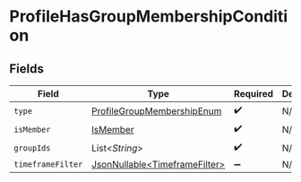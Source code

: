 # ProfileHasGroupMembershipCondition


## Fields

| Field                                                                               | Type                                                                                | Required                                                                            | Description                                                                         |
| ----------------------------------------------------------------------------------- | ----------------------------------------------------------------------------------- | ----------------------------------------------------------------------------------- | ----------------------------------------------------------------------------------- |
| `type`                                                                              | [ProfileGroupMembershipEnum](../../models/components/ProfileGroupMembershipEnum.md) | :heavy_check_mark:                                                                  | N/A                                                                                 |
| `isMember`                                                                          | [IsMember](../../models/components/IsMember.md)                                     | :heavy_check_mark:                                                                  | N/A                                                                                 |
| `groupIds`                                                                          | List\<*String*>                                                                     | :heavy_check_mark:                                                                  | N/A                                                                                 |
| `timeframeFilter`                                                                   | [JsonNullable\<TimeframeFilter>](../../models/components/TimeframeFilter.md)        | :heavy_minus_sign:                                                                  | N/A                                                                                 |